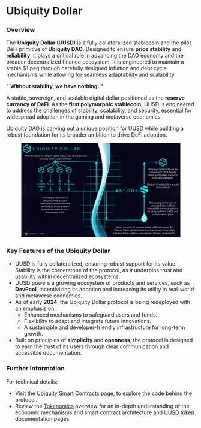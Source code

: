 # Ubiquity Dollar

### Overview

The **Ubiquity Dollar (UUSD)** is a fully collateralized stablecoin and the pilot DeFi primitive of **Ubiquity DAO**. Designed to ensure **price stability** and **reliability**, it plays a critical role in advancing the DAO economy and the broader decentralized finance ecosystem. It is engineered to maintain a stable $1 peg through carefully designed inflation and debt cycle mechanisms while allowing for seamless adaptability and scalability.

" **Without stability, we have nothing. "**

A stable, sovereign, and scalable digital dollar positioned as the **reserve currency of DeFi**. As the **first polymorphic stablecoin**, UUSD is engineered to address the challenges of stability, scalability, and security, essential for widespread adoption in the gaming and metaverse economies.

Ubiquity DAO is carving out a unique position for UUSD while building a robust foundation for its broader ambition to drive DeFi adoption.

<figure><img src="../../../.gitbook/assets/image (15).png" alt=""><figcaption></figcaption></figure>

### **Key Features of the Ubiquity Dollar**

* UUSD is fully collateralized, ensuring robust support for its value. Stability is the cornerstone of the protocol, as it underpins trust and usability within decentralized ecosystems.
* UUSD powers a growing ecosystem of products and services, such as **DevPool**, incentivizing its adoption and increasing its utility in real-world and metaverse economies.
* As of early **2024**, the Ubiquity Dollar protocol is being redeployed with an emphasis on:
  * Enhanced mechanisms to safeguard users and funds.
  * Flexibility to adapt and integrate future innovations.
  * A sustainable and developer-friendly infrastructure for long-term growth.
* Built on principles of **simplicity** and **openness**, the protocol is designed to earn the trust of its users through clear communication and accessible documentation.

### **Further Information**

For  technical details:

* Visit the [Ubiquity Smart Contracts](https://github.com/ubiquity/ubiquity-dollar-development/wiki/18.-Smart-Contracts) page, to explore the code behind the protocol.
* Review the [Tokenomics](https://github.com/ubiquity/ubiquity-dollar-development/wiki/05.-Tokenomics) overview for an in-depth understanding of the economic mechanisms and smart contract architecture and [UUSD token](https://github.com/ubiquity/ubiquity-dollar-development/wiki/08.-uAD) documentation pages.

